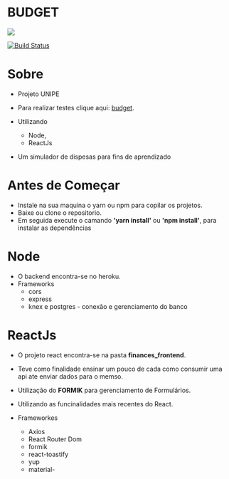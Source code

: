 # BUDGET

![](https://i.ibb.co/vqjWjqr/screenshot.png)

[![Build Status](https://travis-ci.org/joemccann/dillinger.svg?branch=master)](https://travis-ci.org/joemccann/dillinger)

# Sobre
  - Projeto UNIPE
  - Para realizar testes clique aqui: [budget](https://your-budget.netlify.app).

  - Utilizando 
    - Node, 
    - ReactJs 

- Um simulador de dispesas para fins de aprendizado


# Antes de Começar

  - Instale na sua maquina o yarn ou npm para copilar os projetos.
  - Baixe ou clone o repositorio.
  - Em seguida execute o camando __'yarn install'__  ou __'npm install'__, para instalar as dependências

# Node 
- O backend encontra-se no heroku.
- Frameworks
    - cors
    - express
    - knex e postgres - conexão e gerenciamento do banco
    

# ReactJs
- O projeto react encontra-se na pasta __finances_frontend__.
- Teve como finalidade ensinar um pouco de cada como consumir uma api ate enviar dados para o memso.
- Utilização do __FORMIK__ para gerenciamento de Formulários.

- Utilizando as funcinalidades mais recentes do React.
- Frameworkes
    - Axios 
    - React Router Dom 
    - formik
    - react-toastify
    - yup
    - material-